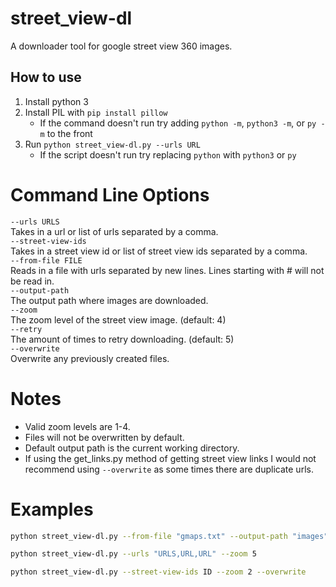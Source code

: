 # street_view-dl
A downloader tool for google street view 360 images.

## How to use
1.  Install python 3
2.  Install PIL with  `pip install pillow`
    - If the command doesn't run try adding `python -m`, `python3 -m`, or `py -m` to the front
3.  Run `python street_view-dl.py --urls URL`
    - If the script doesn't run try replacing `python` with `python3` or `py`

# Command Line Options 

`--urls URLS`  
Takes in a url or list of urls separated by a comma.  
`--street-view-ids`  
Takes in a street view id or list of street view ids separated by a comma.  
`--from-file FILE`  
Reads in a file with urls separated by new lines. Lines starting with # will not be read in.  
`--output-path`  
The output path where images are downloaded.  
`--zoom`  
The zoom level of the street view image. (default: 4)  
`--retry`  
The amount of times to retry downloading. (default: 5)  
`--overwrite`  
Overwrite any previously created files.  

# Notes
-   Valid zoom levels are 1-4.
-   Files will not be overwritten by default.
-   Default output path is the current working directory.
-   If using the get_links.py method of getting street view links I would not recommend using `--overwrite` as some times there are duplicate urls. 

# Examples
```bash
python street_view-dl.py --from-file "gmaps.txt" --output-path "images" --zoom 4

python street_view-dl.py --urls "URLS,URL,URL" --zoom 5

python street_view-dl.py --street-view-ids ID --zoom 2 --overwrite
```

